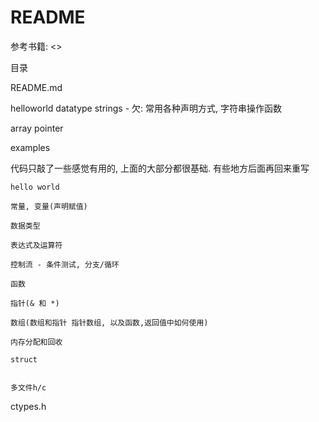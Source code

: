 # README

参考书籍: <<C Primer Plus>>

目录

README.md

helloworld
datatype
strings - 欠: 常用各种声明方式, 字符串操作函数

array
pointer

examples

代码只敲了一些感觉有用的, 上面的大部分都很基础. 有些地方后面再回来重写

    hello world

    常量, 变量(声明赋值)

    数据类型

    表达式及运算符

    控制流 - 条件测试, 分支/循环

    函数

    指针(& 和 *)

    数组(数组和指针 指针数组, 以及函数,返回值中如何使用)

    内存分配和回收

    struct


    多文件h/c




ctypes.h
